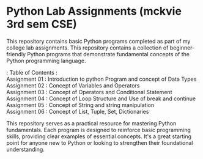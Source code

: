 # Python Lab Assignments (mckvie 3rd sem CSE)
This repository contains basic Python programs completed as part of my college lab assignments. This repository contains a collection of beginner-friendly Python programs that demonstrate fundamental concepts of the Python programming language.

:  Table of Contents  :  
Assignment 01 : Introduction to python Program and concept of Data Types  
Assignment 02 : Concept of Variables and Operators  
Assignment 03 : Concept of Operators and Conditional Statement  
Assignment 04 : Concept of Loop Structure and Use of break and continue  
Assignment 05 : Concept of String and string manipulation  
Assignment 06 : Concept of List, Tuple, Set, Dictionaries  


This repository serves as a practical resource for mastering Python fundamentals. Each program is designed to reinforce basic programming skills, providing clear examples of essential concepts. It's a great starting point for anyone new to Python or looking to strengthen their foundational understanding.
